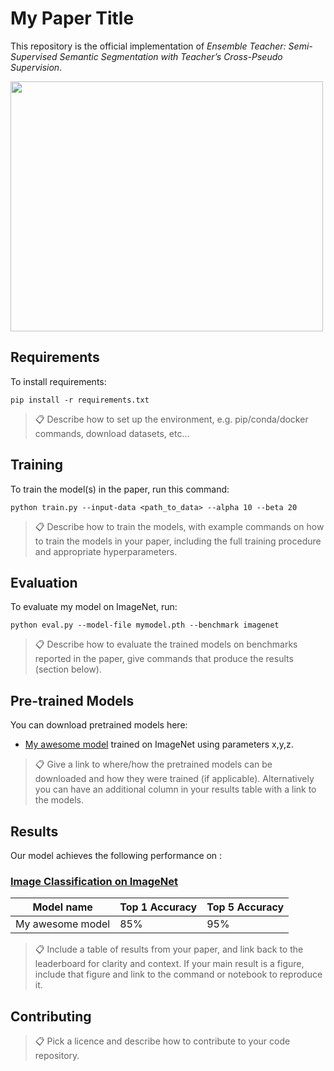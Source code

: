 
# My Paper Title

This repository is the official implementation of _Ensemble Teacher: Semi-Supervised Semantic Segmentation with Teacher’s Cross-Pseudo Supervision_.

<img src="https://user-images.githubusercontent.com/37736774/169817612-9586d7cd-3b43-4e85-96c6-e9e2316378a3.PNG" width="500" height="400"/>


## Requirements

To install requirements:

```setup
pip install -r requirements.txt
```

>📋  Describe how to set up the environment, e.g. pip/conda/docker commands, download datasets, etc...

## Training

To train the model(s) in the paper, run this command:

```train
python train.py --input-data <path_to_data> --alpha 10 --beta 20
```

>📋  Describe how to train the models, with example commands on how to train the models in your paper, including the full training procedure and appropriate hyperparameters.

## Evaluation

To evaluate my model on ImageNet, run:

```eval
python eval.py --model-file mymodel.pth --benchmark imagenet
```

>📋  Describe how to evaluate the trained models on benchmarks reported in the paper, give commands that produce the results (section below).

## Pre-trained Models

You can download pretrained models here:

- [My awesome model](https://drive.google.com/mymodel.pth) trained on ImageNet using parameters x,y,z. 

>📋  Give a link to where/how the pretrained models can be downloaded and how they were trained (if applicable).  Alternatively you can have an additional column in your results table with a link to the models.

## Results

Our model achieves the following performance on :

### [Image Classification on ImageNet](https://paperswithcode.com/sota/image-classification-on-imagenet)

| Model name         | Top 1 Accuracy  | Top 5 Accuracy |
| ------------------ |---------------- | -------------- |
| My awesome model   |     85%         |      95%       |

>📋  Include a table of results from your paper, and link back to the leaderboard for clarity and context. If your main result is a figure, include that figure and link to the command or notebook to reproduce it. 


## Contributing

>📋  Pick a licence and describe how to contribute to your code repository. 
